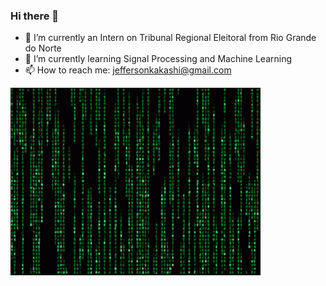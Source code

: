 ### Hi there 👋

- 🔭 I’m currently an Intern on Tribunal Regional Eleitoral from Rio Grande do Norte
- 🌱 I’m currently learning Signal Processing and Machine Learning
- 📫 How to reach me: jeffersonkakashi@gmail.com
<!--
- 👯 I’m looking to collaborate on ...
- 🤔 I’m looking for help with ...
- 💬 Ask me about ...
- 😄 Pronouns: ...
- ⚡ Fun fact: ...


<a target="_blank" align="center">
  <img align="right" top="500" height="300" width="400" alt="GIF" src="https://media.giphy.com/media/SWoSkN6DxTszqIKEqv/giphy.gif">
</a>
-->

<a target="_blank" align="center">
  <img align="center" top="500" height="300" width="400" alt="GIF" src="https://github.com/jsleocadio/jsleocadio/blob/main/matrix-code.gif">
</a>
